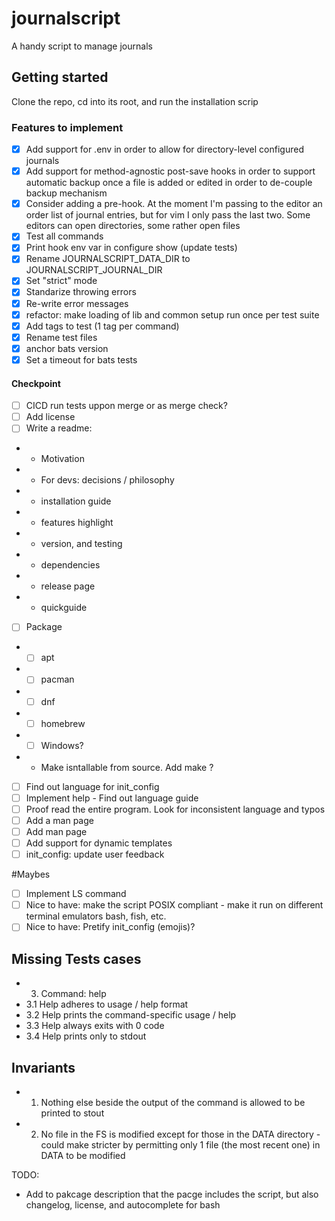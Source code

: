 # journalscript

A handy script to manage journals

## Getting started

Clone the repo, cd into its root, and run the installation scrip

### Features to implement

- [x] Add support for .env in order to allow for directory-level configured journals
- [x] Add support for method-agnostic post-save hooks in order to support automatic backup once a file is added or edited in order to de-couple backup mechanism
- [x] Consider adding a pre-hook. At the moment I'm passing to the editor an order list of journal entries, but for vim I only pass the last two. Some editors can open directories, some rather open files
- [x] Test all commands
- [x] Print hook env var in configure show (update tests)
- [x] Rename JOURNALSCRIPT_DATA_DIR to JOURNALSCRIPT_JOURNAL_DIR
- [x] Set "strict" mode
- [x] Standarize throwing errors
- [x] Re-write error messages
- [x] refactor: make loading of lib and common setup run once per test suite
- [x] Add tags to test (1 tag per command)
- [x] Rename test files
- [x] anchor bats version
- [x] Set a timeout for bats tests

#### Checkpoint

- [ ] CICD run tests uppon merge or as merge check?
- [ ] Add license
- [ ] Write a readme:
- - Motivation
- - For devs: decisions / philosophy
- - installation guide
- - features highlight
- - version, and testing
- - dependencies
- - release page
- - quickguide
- [ ] Package
- - [ ] apt
- - [ ] pacman
- - [ ] dnf
- - [ ] homebrew
- - [ ] Windows?
- - Make isntallable from source. Add make ?
- [ ] Find out language for init_config
- [ ] Implement help - Find out language guide
- [ ] Proof read the entire program. Look for inconsistent language and typos
- [ ] Add a man page
- [ ] Add man page
- [ ] Add support for dynamic templates
- [ ] init_config: update user feedback

#Maybes

- [ ] Implement LS command
- [ ] Nice to have: make the script POSIX compliant - make it run on different terminal emulators bash, fish, etc.
- [ ] Nice to have: Pretify init_config (emojis)?

## Missing Tests cases

- 3. Command: help
- 3.1 Help adheres to usage / help format
- 3.2 Help <command> prints the command-specific usage / help
- 3.3 Help always exits with 0 code
- 3.4 Help prints only to stdout

## Invariants

- 1. Nothing else beside the output of the command is allowed to be printed to stout
- 2. No file in the FS is modified except for those in the DATA directory - could make stricter by permitting only 1 file (the most recent one) in DATA to be modified

TODO:

- Add to pakcage description that the pacge includes the script, but also changelog, license, and autocomplete for bash
